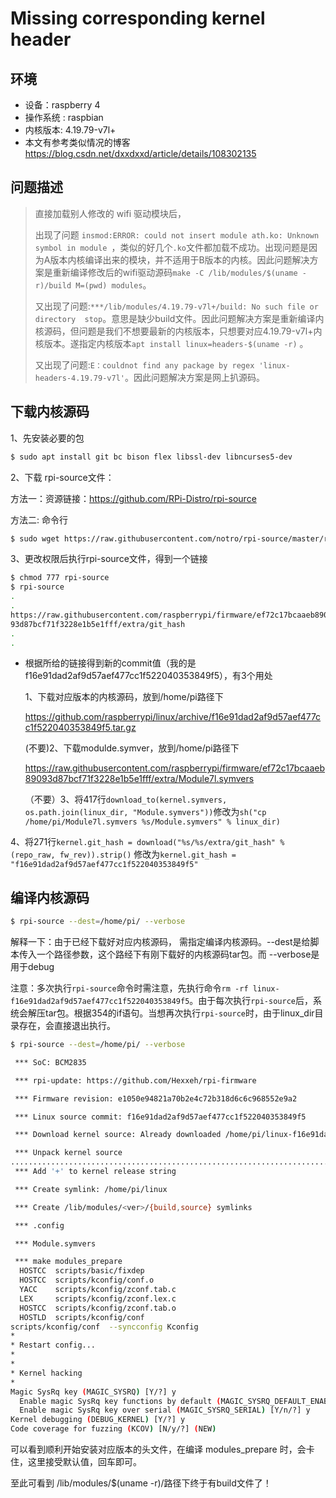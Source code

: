 # Missing corresponding kernel header

## 环境

- 设备：raspberry 4
- 操作系统 : raspbian 
- 内核版本: 4.19.79-v7l+
- 本文有参考类似情况的博客 https://blog.csdn.net/dxxdxxd/article/details/108302135

## 问题描述

> 直接加载别人修改的 wifi 驱动模块后，
>
> 出现了问题 `insmod:ERROR: could not insert module ath.ko: Unknown symbol in module `，类似的好几个`.ko`文件都加载不成功。出现问题是因为A版本内核编译出来的模块，并不适用于B版本的内核。因此问题解决方案是重新编译修改后的wifi驱动源码`make -C /lib/modules/$(uname -r)/build M=(pwd) modules`。
>
> 又出现了问题:`***/lib/modules/4.19.79-v7l+/build: No such file or directory  stop`。意思是缺少build文件。因此问题解决方案是重新编译内核源码，但问题是我们不想要最新的内核版本，只想要对应4.19.79-v7l+内核版本。遂指定内核版本`apt install linux=headers-$(uname -r)` 。
>
> 又出现了问题:`E：couldnot find any package by regex 'linux-headers-4.19.79-v7l'`。因此问题解决方案是网上扒源码。

##  下载内核源码

1、先安装必要的包

```sh
$ sudo apt install git bc bison flex libssl-dev libncurses5-dev		
```

2、下载 rpi-source文件：

方法一：资源链接：https://github.com/RPi-Distro/rpi-source

方法二: 命令行

```sh
$ sudo wget https://raw.githubusercontent.com/notro/rpi-source/master/rpi-source -O /usr/local/bin/rpi-source && sudo chmod +x /usr/local/bin/rpi-source && /usr/local/bin/rpi-source -q --tag-update
```

3、更改权限后执行rpi-source文件，得到一个链接

``` sh
$ chmod 777 rpi-source
$ rpi-source
.
.
https://raw.githubusercontent.com/raspberrypi/firmware/ef72c17bcaaeb890
93d87bcf71f3228e1b5e1fff/extra/git_hash
.
.
```

- 根据所给的链接得到新的commit值（我的是f16e91dad2af9d57aef477cc1f522040353849f5），有3个用处

  1、下载对应版本的内核源码，放到/home/pi路径下

  https://github.com/raspberrypi/linux/archive/f16e91dad2af9d57aef477cc1f522040353849f5.tar.gz

  (不要)2、下载modulde.symver，放到/home/pi路径下

  https://raw.githubusercontent.com/raspberrypi/firmware/ef72c17bcaaeb89093d87bcf71f3228e1b5e1fff/extra/Module7l.symvers

  （不要）3、将417行`download_to(kernel.symvers, os.path.join(linux_dir, "Module.symvers"))`修改为`sh("cp /home/pi/Module7l.symvers %s/Module.symvers" % linux_dir)`

​		4、将271行`kernel.git_hash = download("%s/%s/extra/git_hash" % (repo_raw, fw_rev)).strip()` 修改为`kernel.git_hash = "f16e91dad2af9d57aef477cc1f522040353849f5"`

## 编译内核源码

```sh
$ rpi-source --dest=/home/pi/ --verbose
```

解释一下：由于已经下载好对应内核源码， 需指定编译内核源码。--dest是给脚本传入一个路径参数，这个路经下有刚下载好的内核源码tar包。而 --verbose是用于debug

注意：多次执行`rpi-source`命令时需注意，先执行命令`rm -rf linux-f16e91dad2af9d57aef477cc1f522040353849f5`。由于每次执行`rpi-source`后，系统会解压tar包。根据354的if语句。当想再次执行`rpi-source`时，由于linux_dir目录存在，会直接退出执行。

```sh
$ rpi-source --dest=/home/pi/ --verbose 

 *** SoC: BCM2835

 *** rpi-update: https://github.com/Hexxeh/rpi-firmware

 *** Firmware revision: e1050e94821a70b2e4c72b318d6c6c968552e9a2

 *** Linux source commit: f16e91dad2af9d57aef477cc1f522040353849f5

 *** Download kernel source: Already downloaded /home/pi/linux-f16e91dad2af9d57aef477cc1f522040353849f5.tar.gz

 *** Unpack kernel source
...............................................................................................................................................................................................................................................................................................................................................................................................................................................................................................................................................................................................................................................................................................................................................................................................................................................................
 *** Add '+' to kernel release string

 *** Create symlink: /home/pi/linux

 *** Create /lib/modules/<ver>/{build,source} symlinks

 *** .config

 *** Module.symvers

 *** make modules_prepare
  HOSTCC  scripts/basic/fixdep
  HOSTCC  scripts/kconfig/conf.o
  YACC    scripts/kconfig/zconf.tab.c
  LEX     scripts/kconfig/zconf.lex.c
  HOSTCC  scripts/kconfig/zconf.tab.o
  HOSTLD  scripts/kconfig/conf
scripts/kconfig/conf  --syncconfig Kconfig
*
* Restart config...
*
*
* Kernel hacking
*
Magic SysRq key (MAGIC_SYSRQ) [Y/?] y
  Enable magic SysRq key functions by default (MAGIC_SYSRQ_DEFAULT_ENABLE) [0x1] 0x1
  Enable magic SysRq key over serial (MAGIC_SYSRQ_SERIAL) [Y/n/?] y
Kernel debugging (DEBUG_KERNEL) [Y/?] y
Code coverage for fuzzing (KCOV) [N/y/?] (NEW) 

```

可以看到顺利开始安装对应版本的头文件，在编译 modules_prepare 时，会卡住，这里接受默认值，回车即可。

至此可看到 /lib/modules/$(uname -r)/路径下终于有build文件了！
